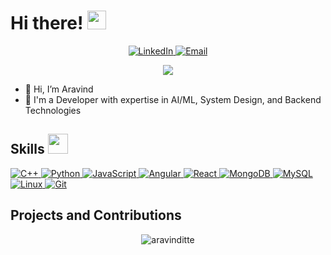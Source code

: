 <h1>Hi there! <img src="./assets/wave.gif" width="30px"></h1>

<p align="center">
  <a href="https://www.linkedin.com/in/aravinditte">
    <img alt="LinkedIn" src="https://img.shields.io/badge/LinkedIn-0077B5?style=for-the-badge&logo=linkedin&logoColor=white">
  </a>
  <a href="mailto:aravinditte0121@gmail.com">
    <img alt="Email" src="https://img.shields.io/badge/Email-D14836?style=for-the-badge&logo=gmail&logoColor=white">
  </a>
</p>

<p align="center">
  <a href="https://readme-typing-svg.herokuapp.com?&font=IBM+Plex+Sans&color=abcdef&size=20&lines=Welcome+to+my+GitHub+Profile!;I'm+a+Software+Engineer;I'm+a+Developer">
    <img src="https://readme-typing-svg.herokuapp.com?&font=IBM+Plex+Sans&color=abcdef&size=20&lines=Welcome+to+my+GitHub+Profile!;I'm+a+Software+Engineer;I'm+a+Developer" />
  </a>
</p>

- 👋 Hi, I’m Aravind
- 💼 I'm a Developer with expertise in AI/ML, System Design, and Backend Technologies

<h2>Skills <img src="./assets/skill.gif" width="32px"></h2>

<!-- Languages -->
<a href="https://www.cplusplus.com/">
  <img alt="C++" src="https://img.shields.io/badge/C%2B%2B-00599C?style=for-the-badge&logo=cplusplus&logoColor=white">
</a>
<a href="https://www.python.org/">
  <img alt="Python" src="https://img.shields.io/badge/Python-3776AB?style=for-the-badge&logo=python&logoColor=white">
</a>
<a href="https://www.javascript.com/">
  <img alt="JavaScript" src="https://img.shields.io/badge/JavaScript-323330?style=for-the-badge&logo=javascript&logoColor=F7DF1E">
</a>

<!-- Web Technologies -->
<a href="https://angular.io/">
  <img alt="Angular" src="https://img.shields.io/badge/Angular-DD0031?style=for-the-badge&logo=angular&logoColor=white">
</a>
<a href="https://reactjs.org/">
  <img alt="React" src="https://img.shields.io/badge/React-61DAFB?style=for-the-badge&logo=react&logoColor=black">
</a>

<!-- Databases -->
<a href="https://www.mongodb.com/">
  <img alt="MongoDB" src="https://img.shields.io/badge/MongoDB-00684A?style=for-the-badge&logo=mongodb&logoColor=white">
</a>
<a href="https://www.mysql.com/">
  <img alt="MySQL" src="https://img.shields.io/badge/MySQL-3E6E93?style=for-the-badge&logo=mysql&logoColor=white">
</a>

<!-- Tools -->
<a href="https://www.linux.org/">
  <img alt="Linux" src="https://img.shields.io/badge/Linux-FCC624?style=for-the-badge&logo=linux&logoColor=white">
</a>
<a href="https://git-scm.com/">
  <img alt="Git" src="https://img.shields.io/badge/Git-F05032?style=for-the-badge&logo=git&logoColor=white">
</a>

<h2>Projects and Contributions</h2>

<p align="center">
  <img align="center" src="https://github-readme-stats.vercel.app/api?username=aravinditte&show_icons=true&locale=en" alt="aravinditte" />
</p>
